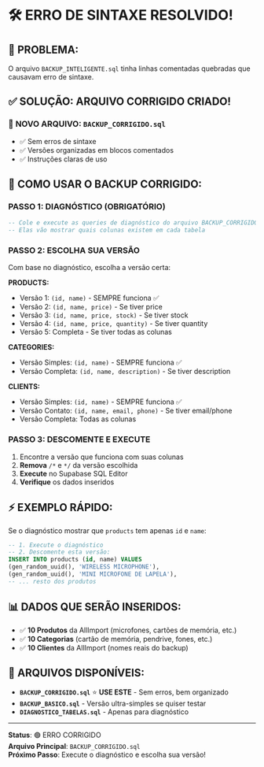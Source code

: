 # 🛠️ ERRO DE SINTAXE RESOLVIDO!

## 🚨 PROBLEMA:
O arquivo `BACKUP_INTELIGENTE.sql` tinha linhas comentadas quebradas que causavam erro de sintaxe.

## ✅ SOLUÇÃO: ARQUIVO CORRIGIDO CRIADO!

### 📁 **NOVO ARQUIVO**: `BACKUP_CORRIGIDO.sql`
- ✅ Sem erros de sintaxe
- ✅ Versões organizadas em blocos comentados
- ✅ Instruções claras de uso

## 🚀 COMO USAR O BACKUP CORRIGIDO:

### PASSO 1: DIAGNÓSTICO (OBRIGATÓRIO)
```sql
-- Cole e execute as queries de diagnóstico do arquivo BACKUP_CORRIGIDO.sql
-- Elas vão mostrar quais colunas existem em cada tabela
```

### PASSO 2: ESCOLHA SUA VERSÃO
Com base no diagnóstico, escolha a versão certa:

**PRODUCTS:**
- Versão 1: `(id, name)` - SEMPRE funciona ✅
- Versão 2: `(id, name, price)` - Se tiver price
- Versão 3: `(id, name, price, stock)` - Se tiver stock  
- Versão 4: `(id, name, price, quantity)` - Se tiver quantity
- Versão 5: Completa - Se tiver todas as colunas

**CATEGORIES:**
- Versão Simples: `(id, name)` - SEMPRE funciona ✅
- Versão Completa: `(id, name, description)` - Se tiver description

**CLIENTS:**
- Versão Simples: `(id, name)` - SEMPRE funciona ✅  
- Versão Contato: `(id, name, email, phone)` - Se tiver email/phone
- Versão Completa: Todas as colunas

### PASSO 3: DESCOMENTE E EXECUTE
1. Encontre a versão que funciona com suas colunas
2. **Remova** `/*` e `*/` da versão escolhida
3. **Execute** no Supabase SQL Editor
4. **Verifique** os dados inseridos

## ⚡ EXEMPLO RÁPIDO:
Se o diagnóstico mostrar que `products` tem apenas `id` e `name`:

```sql
-- 1. Execute o diagnóstico
-- 2. Descomente esta versão:
INSERT INTO products (id, name) VALUES
(gen_random_uuid(), 'WIRELESS MICROPHONE'),
(gen_random_uuid(), 'MINI MICROFONE DE LAPELA'),
-- ... resto dos produtos
```

## 📊 DADOS QUE SERÃO INSERIDOS:
- ✅ **10 Produtos** da AllImport (microfones, cartões de memória, etc.)
- ✅ **10 Categorias** (cartão de memória, pendrive, fones, etc.)
- ✅ **10 Clientes** da AllImport (nomes reais do backup)

## 🎯 ARQUIVOS DISPONÍVEIS:
- **`BACKUP_CORRIGIDO.sql`** ⭐ **USE ESTE** - Sem erros, bem organizado
- **`BACKUP_BASICO.sql`** - Versão ultra-simples se quiser testar
- **`DIAGNOSTICO_TABELAS.sql`** - Apenas para diagnóstico

---
**Status**: 🟢 ERRO CORRIGIDO  
**Arquivo Principal**: `BACKUP_CORRIGIDO.sql`  
**Próximo Passo**: Execute o diagnóstico e escolha sua versão!
